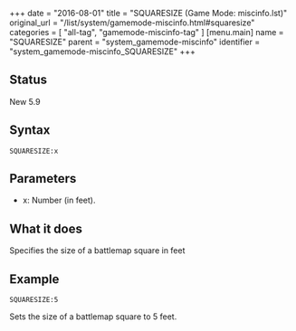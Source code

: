 +++
date = "2016-08-01"
title = "SQUARESIZE (Game Mode: miscinfo.lst)"
original_url = "/list/system/gamemode-miscinfo.html#squaresize"
categories = [ "all-tag", "gamemode-miscinfo-tag" ]
[menu.main]
    name = "SQUARESIZE"
    parent = "system_gamemode-miscinfo"
    identifier = "system_gamemode-miscinfo_SQUARESIZE"
+++

## Status

New 5.9

## Syntax

`SQUARESIZE:x`

## Parameters

-   x: Number (in feet).



What it does
------------

Specifies the size of a battlemap square in feet

Example
-------

`SQUARESIZE:5`

Sets the size of a battlemap square to 5 feet.

